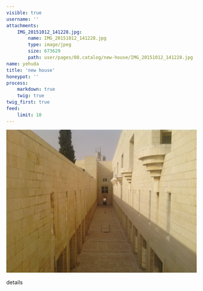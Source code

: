 ```yaml
---
visible: true
username: ''
attachments:
    IMG_20151012_141228.jpg:
        name: IMG_20151012_141228.jpg
        type: image/jpeg
        size: 673629
        path: user/pages/08.catalog/new-house/IMG_20151012_141228.jpg
name: yehuda
title: 'new house'
honeypot: ''
process:
    markdown: true
    twig: true
twig_first: true
feed:
    limit: 10
---
```


![alt](IMG_20151012_141228.jpg)


details